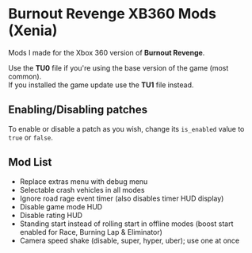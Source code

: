 # Burnout Revenge XB360 Mods (Xenia)

Mods I made for the Xbox 360 version of **Burnout Revenge**.

Use the **TU0** file if you're using the base version of the game (most common).\
If you installed the game update use the **TU1** file instead.

## Enabling/Disabling patches

To enable or disable a patch as you wish, change its `is_enabled` value to `true` or `false`.

## Mod List
- Replace extras menu with debug menu
- Selectable crash vehicles in all modes
- Ignore road rage event timer (also disables timer HUD display)
- Disable game mode HUD
- Disable rating HUD
- Standing start instead of rolling start in offline modes (boost start enabled for Race, Burning Lap & Eliminator)
- Camera speed shake (disable, super, hyper, uber); use one at once
